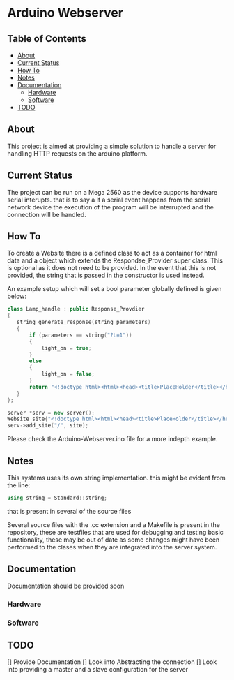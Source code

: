 # Arduino Webserver
## Table of Contents
* [About](#About)
* [Current Status](#Current-Status)
* [How To](#How-To)
* [Notes](#Notes)
* [Documentation](#Documentation)
    * [Hardware](#Hardware)
    * [Software](#Software)
* [TODO](#TODO)

## About
This project is aimed at providing a simple solution to handle a server for handling HTTP requests on the arduino platform.

## Current Status
The project can be run on a Mega 2560 as the device supports hardware serial interupts. that is to say a if a serial event happens from the serial network device the execution of the program will be interrupted and the connection will be handled.

## How To
To create a Website there is a defined class to act as a container for html data and a object which extends the Respondse_Provider super class. This is optional as it does not need to be provided. In the event that this is not provided, the string that is passed in the constructor is used instead.

An example setup which will set a bool parameter globally defined is given below:
 ```c++
class Lamp_handle : public Response_Provdier
{
    string generate_response(string parameters)
    {
        if (parameters == string("?L=1"))
        {
            light_on = true;
        }
        else
        {
            light_on = false;
        }
        return "<!doctype html><html><head><title>PlaceHolder</title></head><body><H1>This is a placeholder site for now, </H1></body></html>";
    }
};

server *serv = new server();
Website site{"<!doctype html><html><head><title>PlaceHolder</title></head><body><H1>This is a placeholder site for now, </H1></body></html>", new Lamp_handle()};
serv->add_site("/", site);
```
Please check the Arduino-Webserver.ino file for a more indepth example.

## Notes
This systems uses its own string implementation. this might be evident from the line:
```c++
using string = Standard::string;
```
that is present in several of the source files

Several source files with the .cc extension and a Makefile is present in the repository, these are testfiles that are used for debugging and testing basic functionality, these may be out of date as some changes might have been performed to the clases when they are integrated into the server system. 

## Documentation
Documentation should be provided soon
### Hardware
### Software

## TODO
[] Provide Documentation
[] Look into Abstracting the connection
[] Look into providing a master and a slave configuration for the server
